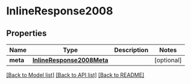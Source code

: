 # InlineResponse2008

## Properties
Name | Type | Description | Notes
------------ | ------------- | ------------- | -------------
**meta** | [**InlineResponse2008Meta**](InlineResponse2008Meta.md) |  | [optional] 

[[Back to Model list]](../README.md#documentation-for-models) [[Back to API list]](../README.md#documentation-for-api-endpoints) [[Back to README]](../README.md)


